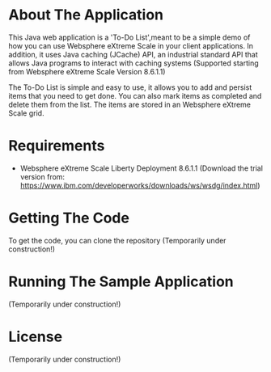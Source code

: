 # About The Application
This Java web application is a 'To-Do List',meant to be a simple demo of how you can use Websphere eXtreme Scale in your client applications. In addition, it uses Java caching (JCache) API, an industrial standard API that allows Java programs to interact with caching systems (Supported starting from Websphere eXtreme Scale Version 8.6.1.1) 

The To-Do List is simple and easy to use, it allows you to add and persist items that you need to get done. You can also mark items as completed and delete them from the list. The items are stored in an Websphere eXtreme Scale grid. 

# Requirements
- Websphere eXtreme Scale Liberty Deployment 8.6.1.1 (Download the trial version from: https://www.ibm.com/developerworks/downloads/ws/wsdg/index.html)

# Getting The Code 
To get the code, you can clone the repository
(Temporarily under construction!) 
 
# Running The Sample Application 
(Temporarily under construction!) 

# License 
(Temporarily under construction!) 
